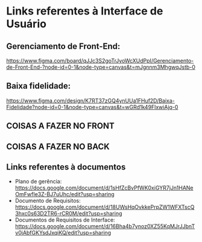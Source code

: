 # Links referentes à Interface de Usuário
## Gerenciamento de Front-End:
https://www.figma.com/board/qJJc3S2goTrJyoWcXUdPpI/Gerenciamento-de-Front-End-?node-id=0-1&node-type=canvas&t=mJgnnm3MhgwqJstb-0

## Baixa fidelidade:
https://www.figma.com/design/K7RT37zGQ4ynUUa1FHuf2D/Baixa-Fidelidade?node-id=0-1&node-type=canvas&t=wGRd1k49FlxwiAjq-0

## COISAS A FAZER NO FRONT

## COISAS A FAZER NO BACK

## Links referentes à documentos
- Plano de gerência: https://docs.google.com/document/d/1sHfZcBvPfWK0xiGYR7jJn1HANeOmFwfIe3Z-BJ7uUhc/edit?usp=sharing
- Documento de Requisitos: https://docs.google.com/document/d/18UWsHqOvkkePrpZW1WFXTscQ3hxc0s63D2TR6-rCR0M/edit?usp=sharing
- Documentos de Requisitos de Interface: https://docs.google.com/document/d/16Bha4b7ynoz0XZ55KqMJrJJbnTv0jAbfGKYsdJxqiKQ/edit?usp=sharing
